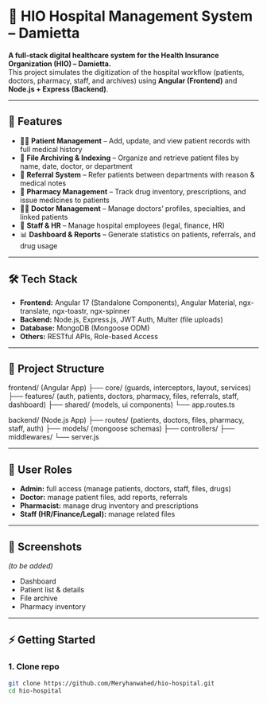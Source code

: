 # 🏥 HIO Hospital Management System – Damietta  

**A full-stack digital healthcare system for the Health Insurance Organization (HIO) – Damietta.**  
This project simulates the digitization of the hospital workflow (patients, doctors, pharmacy, staff, and archives) using **Angular (Frontend)** and **Node.js + Express (Backend)**.  

---

## 🚀 Features
- 👨‍⚕️ **Patient Management** – Add, update, and view patient records with full medical history  
- 📂 **File Archiving & Indexing** – Organize and retrieve patient files by name, date, doctor, or department  
- 🔄 **Referral System** – Refer patients between departments with reason & medical notes  
- 💊 **Pharmacy Management** – Track drug inventory, prescriptions, and issue medicines to patients  
- 🧑‍⚕️ **Doctor Management** – Manage doctors’ profiles, specialties, and linked patients  
- 👥 **Staff & HR** – Manage hospital employees (legal, finance, HR)  
- 📊 **Dashboard & Reports** – Generate statistics on patients, referrals, and drug usage  

---

## 🛠️ Tech Stack
- **Frontend:** Angular 17 (Standalone Components), Angular Material, ngx-translate, ngx-toastr, ngx-spinner  
- **Backend:** Node.js, Express.js, JWT Auth, Multer (file uploads)  
- **Database:** MongoDB (Mongoose ODM)  
- **Others:** RESTful APIs, Role-based Access  

---

## 📂 Project Structure
frontend/ (Angular App)
├── core/ (guards, interceptors, layout, services)
├── features/ (auth, patients, doctors, pharmacy, files, referrals, staff, dashboard)
├── shared/ (models, ui components)
└── app.routes.ts

backend/ (Node.js App)
├── routes/ (patients, doctors, files, pharmacy, staff, auth)
├── models/ (mongoose schemas)
├── controllers/
├── middlewares/
└── server.js




---

## 🔑 User Roles
- **Admin:** full access (manage patients, doctors, staff, files, drugs)  
- **Doctor:** manage patient files, add reports, referrals  
- **Pharmacist:** manage drug inventory and prescriptions  
- **Staff (HR/Finance/Legal):** manage related files  

---

## 📸 Screenshots
*(to be added)*  
- Dashboard  
- Patient list & details  
- File archive  
- Pharmacy inventory  

---

## ⚡ Getting Started

### 1. Clone repo
```bash
git clone https://github.com/Meryhanwahed/hio-hospital.git
cd hio-hospital
